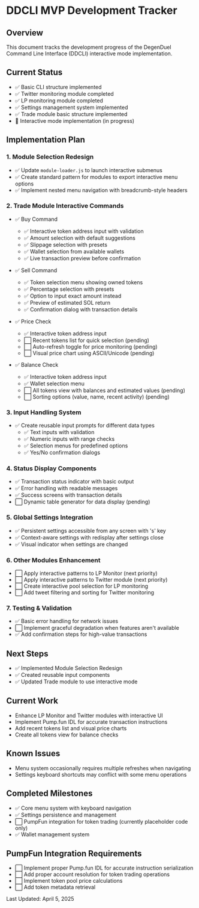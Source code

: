 # DDCLI MVP Development Tracker

## Overview
This document tracks the development progress of the DegenDuel Command Line Interface (DDCLI) interactive mode implementation.

## Current Status
- ✅ Basic CLI structure implemented
- ✅ Twitter monitoring module completed
- ✅ LP monitoring module completed
- ✅ Settings management system implemented
- ✅ Trade module basic structure implemented
- 🔄 Interactive mode implementation (in progress)

## Implementation Plan

### 1. Module Selection Redesign
- ✅ Update `module-loader.js` to launch interactive submenus
- ✅ Create standard pattern for modules to export interactive menu options
- ✅ Implement nested menu navigation with breadcrumb-style headers

### 2. Trade Module Interactive Commands
- ✅ Buy Command
  - ✅ Interactive token address input with validation
  - ✅ Amount selection with default suggestions
  - ✅ Slippage selection with presets
  - ✅ Wallet selection from available wallets
  - ✅ Live transaction preview before confirmation
  
- ✅ Sell Command
  - ✅ Token selection menu showing owned tokens
  - ✅ Percentage selection with presets
  - ✅ Option to input exact amount instead
  - ✅ Preview of estimated SOL return
  - ✅ Confirmation dialog with transaction details
  
- ✅ Price Check
  - ✅ Interactive token address input
  - ⬜ Recent tokens list for quick selection (pending)
  - ⬜ Auto-refresh toggle for price monitoring (pending)
  - ⬜ Visual price chart using ASCII/Unicode (pending)
  
- ✅ Balance Check
  - ✅ Interactive token address input
  - ✅ Wallet selection menu
  - ⬜ All tokens view with balances and estimated values (pending)
  - ⬜ Sorting options (value, name, recent activity) (pending)

### 3. Input Handling System
- ✅ Create reusable input prompts for different data types
  - ✅ Text inputs with validation
  - ✅ Numeric inputs with range checks
  - ✅ Selection menus for predefined options
  - ✅ Yes/No confirmation dialogs
  
### 4. Status Display Components
- ✅ Transaction status indicator with basic output
- ✅ Error handling with readable messages
- ✅ Success screens with transaction details
- ⬜ Dynamic table generator for data display (pending)

### 5. Global Settings Integration
- ✅ Persistent settings accessible from any screen with 's' key
- ✅ Context-aware settings with redisplay after settings close
- ✅ Visual indicator when settings are changed

### 6. Other Modules Enhancement
- ⬜ Apply interactive patterns to LP Monitor (next priority)
- ⬜ Apply interactive patterns to Twitter module (next priority)
- ⬜ Create interactive pool selection for LP monitoring
- ⬜ Add tweet filtering and sorting for Twitter monitoring

### 7. Testing & Validation
- ✅ Basic error handling for network issues
- ⬜ Implement graceful degradation when features aren't available
- ✅ Add confirmation steps for high-value transactions

## Next Steps
- ✅ Implemented Module Selection Redesign
- ✅ Created reusable input components
- ✅ Updated Trade module to use interactive mode

## Current Work
- Enhance LP Monitor and Twitter modules with interactive UI
- Implement Pump.fun IDL for accurate transaction instructions
- Add recent tokens list and visual price charts
- Create all tokens view for balance checks

## Known Issues
- Menu system occasionally requires multiple refreshes when navigating
- Settings keyboard shortcuts may conflict with some menu operations

## Completed Milestones
- ✅ Core menu system with keyboard navigation
- ✅ Settings persistence and management
- ⬜ PumpFun integration for token trading (currently placeholder code only)
- ✅ Wallet management system

## PumpFun Integration Requirements
- ⬜ Implement proper Pump.fun IDL for accurate instruction serialization
- ⬜ Add proper account resolution for token trading operations
- ⬜ Implement token pool price calculations
- ⬜ Add token metadata retrieval

Last Updated: April 5, 2025